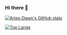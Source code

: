 ### Hi there 👋

[![Aries-Dawn's GitHub stats](https://github-readme-stats.vercel.app/api?username=Aries-Dawn&theme=tokyonight&show_icons=true)](https://github.com/anuraghazra/github-readme-stats)

[![Top Langs](https://github-readme-stats.vercel.app/api/top-langs/?username=Aries-Dawn&hide=Ruby&count_private=true)](https://github.com/anuraghazra/github-readme-stats)
<!--
**Aries-Dawn/Aries-Dawn** is a ✨ _special_ ✨ repository because its `README.md` (this file) appears on your GitHub profile.

Here are some ideas to get you started:

- 🔭 I’m currently working on ...
- 🌱 I’m currently learning ...
- 👯 I’m looking to collaborate on ...
- 🤔 I’m looking for help with ...
- 💬 Ask me about ...
- 📫 How to reach me: ...
- 😄 Pronouns: ...
- ⚡ Fun fact: ...
-->
